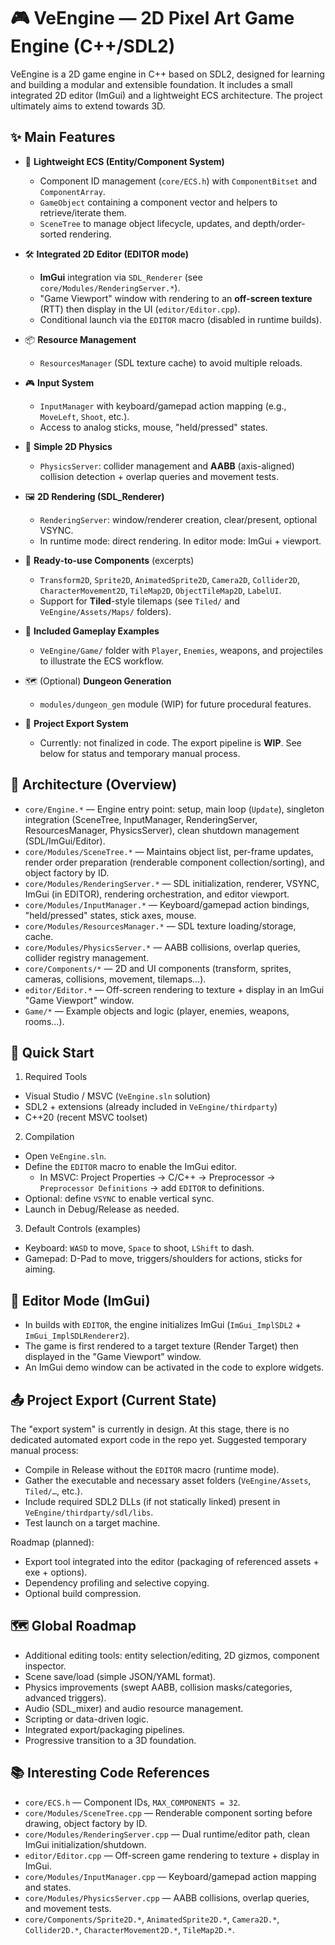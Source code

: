 # 🎮 VeEngine — 2D Pixel Art Game Engine (C++/SDL2)

VeEngine is a 2D game engine in C++ based on SDL2, designed for learning and building a modular and extensible foundation. It includes a small integrated 2D editor (ImGui) and a lightweight ECS architecture. The project ultimately aims to extend towards 3D.

## ✨ Main Features

- 🧩 **Lightweight ECS (Entity/Component System)**
    - Component ID management (`core/ECS.h`) with `ComponentBitset` and `ComponentArray`.
    - `GameObject` containing a component vector and helpers to retrieve/iterate them.
    - `SceneTree` to manage object lifecycle, updates, and depth/order-sorted rendering.

- 🛠️ **Integrated 2D Editor (EDITOR mode)**
    - **ImGui** integration via `SDL_Renderer` (see `core/Modules/RenderingServer.*`).
    - "Game Viewport" window with rendering to an **off-screen texture** (RTT) then display in the UI (`editor/Editor.cpp`).
    - Conditional launch via the `EDITOR` macro (disabled in runtime builds).

- 📦 **Resource Management**
    - `ResourcesManager` (SDL texture cache) to avoid multiple reloads.

- 🎮 **Input System**
    - `InputManager` with keyboard/gamepad action mapping (e.g., `MoveLeft`, `Shoot`, etc.).
    - Access to analog sticks, mouse, "held/pressed" states.

- 🧱 **Simple 2D Physics**
    - `PhysicsServer`: collider management and **AABB** (axis-aligned) collision detection + overlap queries and movement tests.

- 🖼️ **2D Rendering (SDL_Renderer)**
    - `RenderingServer`: window/renderer creation, clear/present, optional VSYNC.
    - In runtime mode: direct rendering. In editor mode: ImGui + viewport.

- 🧱 **Ready-to-use Components** (excerpts)
    - `Transform2D`, `Sprite2D`, `AnimatedSprite2D`, `Camera2D`, `Collider2D`, `CharacterMovement2D`, `TileMap2D`, `ObjectTileMap2D`, `LabelUI`.
    - Support for **Tiled**-style tilemaps (see `Tiled/` and `VeEngine/Assets/Maps/` folders).

- 🧪 **Included Gameplay Examples**
    - `VeEngine/Game/` folder with `Player`, `Enemies`, weapons, and projectiles to illustrate the ECS workflow.

- 🗺️ (Optional) **Dungeon Generation**
    - `modules/dungeon_gen` module (WIP) for future procedural features.

- 🚢 **Project Export System**
    - Currently: not finalized in code. The export pipeline is **WIP**. See below for status and temporary manual process.

## 🧭 Architecture (Overview)

- `core/Engine.*` — Engine entry point: setup, main loop (`Update`), singleton integration (SceneTree, InputManager, RenderingServer, ResourcesManager, PhysicsServer), clean shutdown management (SDL/ImGui/Editor).
- `core/Modules/SceneTree.*` — Maintains object list, per-frame updates, render order preparation (renderable component collection/sorting), and object factory by ID.
- `core/Modules/RenderingServer.*` — SDL initialization, renderer, VSYNC, ImGui (in EDITOR), rendering orchestration, and editor viewport.
- `core/Modules/InputManager.*` — Keyboard/gamepad action bindings, "held/pressed" states, stick axes, mouse.
- `core/Modules/ResourcesManager.*` — SDL texture loading/storage, cache.
- `core/Modules/PhysicsServer.*` — AABB collisions, overlap queries, collider registry management.
- `core/Components/*` — 2D and UI components (transform, sprites, cameras, collisions, movement, tilemaps…).
- `editor/Editor.*` — Off-screen rendering to texture + display in an ImGui "Game Viewport" window.
- `Game/*` — Example objects and logic (player, enemies, weapons, rooms…).

## 🚀 Quick Start

1) Required Tools
- Visual Studio / MSVC (`VeEngine.sln` solution)
- SDL2 + extensions (already included in `VeEngine/thirdparty`)
- C++20 (recent MSVC toolset)

2) Compilation
- Open `VeEngine.sln`.
- Define the `EDITOR` macro to enable the ImGui editor.
    - In MSVC: Project Properties → C/C++ → Preprocessor → `Preprocessor Definitions` → add `EDITOR` to definitions.
- Optional: define `VSYNC` to enable vertical sync.
- Launch in Debug/Release as needed.

3) Default Controls (examples)
- Keyboard: `WASD` to move, `Space` to shoot, `LShift` to dash.
- Gamepad: D-Pad to move, triggers/shoulders for actions, sticks for aiming.

## 🧪 Editor Mode (ImGui)

- In builds with `EDITOR`, the engine initializes ImGui (`ImGui_ImplSDL2` + `ImGui_ImplSDLRenderer2`).
- The game is first rendered to a target texture (Render Target) then displayed in the "Game Viewport" window.
- An ImGui demo window can be activated in the code to explore widgets.

## 📤 Project Export (Current State)

The "export system" is currently in design. At this stage, there is no dedicated automated export code in the repo yet. Suggested temporary manual process:
- Compile in Release without the `EDITOR` macro (runtime mode).
- Gather the executable and necessary asset folders (`VeEngine/Assets`, `Tiled/…`, etc.).
- Include required SDL2 DLLs (if not statically linked) present in `VeEngine/thirdparty/sdl/libs`.
- Test launch on a target machine.

Roadmap (planned):
- Export tool integrated into the editor (packaging of referenced assets + exe + options).
- Dependency profiling and selective copying.
- Optional build compression.

## 🗺️ Global Roadmap

- Additional editing tools: entity selection/editing, 2D gizmos, component inspector.
- Scene save/load (simple JSON/YAML format).
- Physics improvements (swept AABB, collision masks/categories, advanced triggers).
- Audio (SDL_mixer) and audio resource management.
- Scripting or data-driven logic.
- Integrated export/packaging pipelines.
- Progressive transition to a 3D foundation.

## 📚 Interesting Code References

- `core/ECS.h` — Component IDs, `MAX_COMPONENTS = 32`.
- `core/Modules/SceneTree.cpp` — Renderable component sorting before drawing, object factory by ID.
- `core/Modules/RenderingServer.cpp` — Dual runtime/editor path, clean ImGui initialization/shutdown.
- `editor/Editor.cpp` — Off-screen game rendering to texture + display in ImGui.
- `core/Modules/InputManager.cpp` — Keyboard/gamepad action mapping and states.
- `core/Modules/PhysicsServer.cpp` — AABB collisions, overlap queries, and movement tests.
- `core/Components/Sprite2D.*`, `AnimatedSprite2D.*`, `Camera2D.*`, `Collider2D.*`, `CharacterMovement2D.*`, `TileMap2D.*`.
